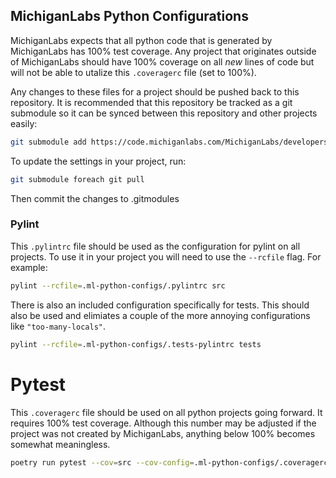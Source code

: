 ## MichiganLabs Python Configurations

MichiganLabs expects that all python code that is generated by MichiganLabs has 100% test coverage. Any
project that originates outside of MichiganLabs should have 100% coverage on all _new_ lines of
code but will not be able to utalize this `.coveragerc` file (set to 100%).

Any changes to these files for a project should be pushed back to this repository. It is recommended that this
repository be tracked as a git submodule so it can be synced between this repository and other projects easily:

```bash
git submodule add https://code.michiganlabs.com/MichiganLabs/developers/python-config.git .ml-python-configs
```

To update the settings in your project, run:

```bash
git submodule foreach git pull
```

Then commit the changes to .gitmodules


### Pylint
This `.pylintrc` file should be used as the configuration for pylint on all projects. To use it in your project you will need to use the `--rcfile`  flag. For example:

```bash
pylint --rcfile=.ml-python-configs/.pylintrc src
```

There is also an included configuration specifically for tests. This should also be used and elimiates a couple of the more annoying configurations like `"too-many-locals"`.

```bash
pylint --rcfile=.ml-python-configs/.tests-pylintrc tests
```

# Pytest
This `.coveragerc` file should be used on all python projects going forward. It requires
100% test coverage. Although this number may be adjusted if the project was not created by MichiganLabs, anything below 100% becomes somewhat meaningless.

```bash
poetry run pytest --cov=src --cov-config=.ml-python-configs/.coveragerc tests
```